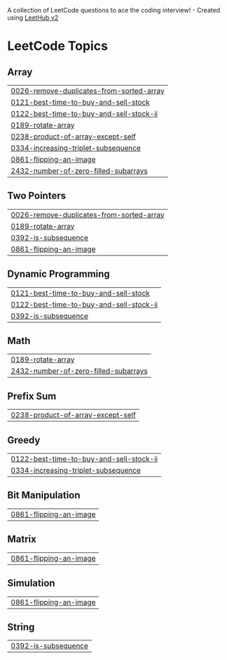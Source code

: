 A collection of LeetCode questions to ace the coding interview! - Created using [LeetHub v2](https://github.com/arunbhardwaj/LeetHub-2.0)
<!---LeetCode Topics Start-->
# LeetCode Topics
## Array
|  |
| ------- |
| [0026-remove-duplicates-from-sorted-array](https://github.com/GUNTURUYASWANTH/Leetcode-DSA/tree/master/0026-remove-duplicates-from-sorted-array) |
| [0121-best-time-to-buy-and-sell-stock](https://github.com/GUNTURUYASWANTH/Leetcode-DSA/tree/master/0121-best-time-to-buy-and-sell-stock) |
| [0122-best-time-to-buy-and-sell-stock-ii](https://github.com/GUNTURUYASWANTH/Leetcode-DSA/tree/master/0122-best-time-to-buy-and-sell-stock-ii) |
| [0189-rotate-array](https://github.com/GUNTURUYASWANTH/Leetcode-DSA/tree/master/0189-rotate-array) |
| [0238-product-of-array-except-self](https://github.com/GUNTURUYASWANTH/Leetcode-DSA/tree/master/0238-product-of-array-except-self) |
| [0334-increasing-triplet-subsequence](https://github.com/GUNTURUYASWANTH/Leetcode-DSA/tree/master/0334-increasing-triplet-subsequence) |
| [0861-flipping-an-image](https://github.com/GUNTURUYASWANTH/Leetcode-DSA/tree/master/0861-flipping-an-image) |
| [2432-number-of-zero-filled-subarrays](https://github.com/GUNTURUYASWANTH/Leetcode-DSA/tree/master/2432-number-of-zero-filled-subarrays) |
## Two Pointers
|  |
| ------- |
| [0026-remove-duplicates-from-sorted-array](https://github.com/GUNTURUYASWANTH/Leetcode-DSA/tree/master/0026-remove-duplicates-from-sorted-array) |
| [0189-rotate-array](https://github.com/GUNTURUYASWANTH/Leetcode-DSA/tree/master/0189-rotate-array) |
| [0392-is-subsequence](https://github.com/GUNTURUYASWANTH/Leetcode-DSA/tree/master/0392-is-subsequence) |
| [0861-flipping-an-image](https://github.com/GUNTURUYASWANTH/Leetcode-DSA/tree/master/0861-flipping-an-image) |
## Dynamic Programming
|  |
| ------- |
| [0121-best-time-to-buy-and-sell-stock](https://github.com/GUNTURUYASWANTH/Leetcode-DSA/tree/master/0121-best-time-to-buy-and-sell-stock) |
| [0122-best-time-to-buy-and-sell-stock-ii](https://github.com/GUNTURUYASWANTH/Leetcode-DSA/tree/master/0122-best-time-to-buy-and-sell-stock-ii) |
| [0392-is-subsequence](https://github.com/GUNTURUYASWANTH/Leetcode-DSA/tree/master/0392-is-subsequence) |
## Math
|  |
| ------- |
| [0189-rotate-array](https://github.com/GUNTURUYASWANTH/Leetcode-DSA/tree/master/0189-rotate-array) |
| [2432-number-of-zero-filled-subarrays](https://github.com/GUNTURUYASWANTH/Leetcode-DSA/tree/master/2432-number-of-zero-filled-subarrays) |
## Prefix Sum
|  |
| ------- |
| [0238-product-of-array-except-self](https://github.com/GUNTURUYASWANTH/Leetcode-DSA/tree/master/0238-product-of-array-except-self) |
## Greedy
|  |
| ------- |
| [0122-best-time-to-buy-and-sell-stock-ii](https://github.com/GUNTURUYASWANTH/Leetcode-DSA/tree/master/0122-best-time-to-buy-and-sell-stock-ii) |
| [0334-increasing-triplet-subsequence](https://github.com/GUNTURUYASWANTH/Leetcode-DSA/tree/master/0334-increasing-triplet-subsequence) |
## Bit Manipulation
|  |
| ------- |
| [0861-flipping-an-image](https://github.com/GUNTURUYASWANTH/Leetcode-DSA/tree/master/0861-flipping-an-image) |
## Matrix
|  |
| ------- |
| [0861-flipping-an-image](https://github.com/GUNTURUYASWANTH/Leetcode-DSA/tree/master/0861-flipping-an-image) |
## Simulation
|  |
| ------- |
| [0861-flipping-an-image](https://github.com/GUNTURUYASWANTH/Leetcode-DSA/tree/master/0861-flipping-an-image) |
## String
|  |
| ------- |
| [0392-is-subsequence](https://github.com/GUNTURUYASWANTH/Leetcode-DSA/tree/master/0392-is-subsequence) |
<!---LeetCode Topics End-->